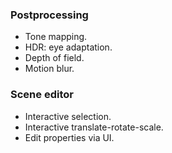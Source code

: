 ### Postprocessing
  - Tone mapping.
  - HDR: eye adaptation.
  - Depth of field.
  - Motion blur.

### Scene editor
  - Interactive selection.
  - Interactive translate-rotate-scale.
  - Edit properties via UI.